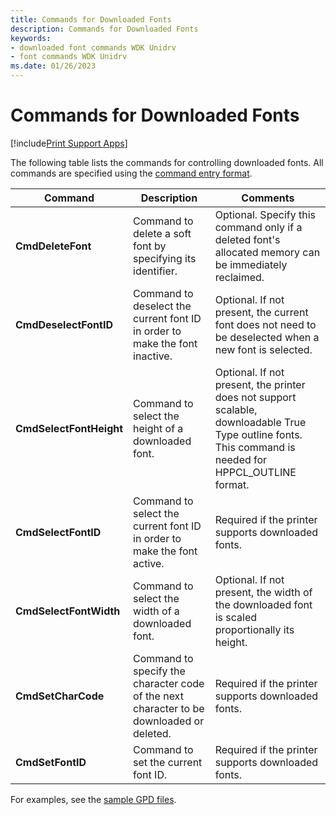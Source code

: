 ```yaml
---
title: Commands for Downloaded Fonts
description: Commands for Downloaded Fonts
keywords:
- downloaded font commands WDK Unidrv
- font commands WDK Unidrv
ms.date: 01/26/2023
---
```


# Commands for Downloaded Fonts

[!include[Print Support Apps](../includes/print-support-apps.md)]

The following table lists the commands for controlling downloaded fonts. All commands are specified using the [command entry format](command-entry-format.md).

| Command | Description | Comments |
|---|---|---|
| **CmdDeleteFont** | Command to delete a soft font by specifying its identifier. | Optional. Specify this command only if a deleted font's allocated memory can be immediately reclaimed. |
| **CmdDeselectFontID** | Command to deselect the current font ID in order to make the font inactive. | Optional. If not present, the current font does not need to be deselected when a new font is selected. |
| **CmdSelectFontHeight** | Command to select the height of a downloaded font. | Optional. If not present, the printer does not support scalable, downloadable True Type outline fonts. This command is needed for HPPCL_OUTLINE format. |
| **CmdSelectFontID** | Command to select the current font ID in order to make the font active. | Required if the printer supports downloaded fonts. |
| **CmdSelectFontWidth** | Command to select the width of a downloaded font. | Optional. If not present, the width of the downloaded font is scaled proportionally its height. |
| **CmdSetCharCode** | Command to specify the character code of the next character to be downloaded or deleted. | Required if the printer supports downloaded fonts. |
| **CmdSetFontID** | Command to set the current font ID. | Required if the printer supports downloaded fonts. |

For examples, see the [sample GPD files](sample-gpd-files.md).

